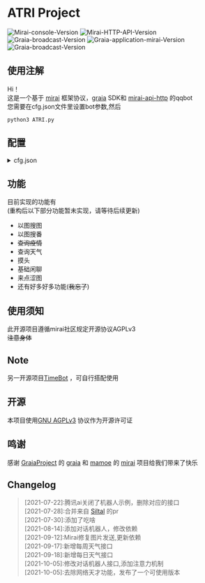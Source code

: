 # ATRI Project
![Mirai-console-Version](https://img.shields.io/badge/mirai--console-2.7.1--dev-brightgreen.svg?style=plastic)
![Mirai-HTTP-API-Version](https://img.shields.io/badge/mirai--http--api-1.12.0-brightgreen.svg?style=plastic)
![Graia-broadcast-Version](https://img.shields.io/badge/Graia--broadcast-0.7.0-brightgreen.svg?style=plastic)
![Graia-application-mirai-Version](https://img.shields.io/badge/Graia--application--mirai-0.18.4-brightgreen.svg?style=plastic)
![Graia-broadcast-Version](https://img.shields.io/badge/Graia--broadcast-0.7.0-brightgreen.svg?style=plastic)
## 使用注解
Hi！  
这是一个基于 [mirai](https://github.com/mamoe/mirai) 框架协议，[graia](https://github.com/GraiaProject/Application) SDK和 [mirai-api-http](https://github.com/project-mirai/mirai-api-http) 的qqbot  
您需要在cfg.json文件里设置bot参数,然后  
```shell script
python3 ATRI.py
```

## 配置
<details>
<summary>cfg.json</summary>

> cfg.json:  
>>  botConfig:  
>>>  botName: 必填,bot的名称  
>>>  qq: 必填,Bot的qq    
>>>  authKey:必填.Bot的authKey    
>>>   host:必填,Bot的地址    
>>>   ws:默认true，以websocket方式监听  
>>>  nameRouse:默认true，设置为true时可以通过设定的botName交互  
>>  
>>  event:  
>>>   groupEvent:默认true，设置为true时监听群组消息  
>>>   friendEvent:默认true，设置为true时监听好友消息  
>>>   tempEvent:默认true，设置为true时监听临时消息  
>>  
>>  master:  
>>>  enable:默认false，设置为true时启用master权限  
>>>  qq:int，指定拥有与群主和管理员相同能操作bot的权限的用户，有且只有一个  
>>
>>  blackList:int列表,bot不想理会的对象  
>>  
>>  sticker:  
>>>    enable:默认true，设置为true时bot可以触发回复指定的sticker  
>>>    path:stickers存放位置  
>>  
>>  storage:文件存放位置，默认为storage  
>>  
>>  setu:  
>>>   enable:默认false，指定为true时触发来点涩图事件  
>>>   flash:默认true，指定为true时发送形式为闪照    
>>>   command:str列表，指定触发命令  
>>>   path:涩图的存放位置  
>>
>>  illustrationSearch:  
>>>   enable:默认true，指定为true时开启以图搜图  
>>>   command:str列表，指定触发命令  
>>
>>  animeSearch:  
>>>   enable:默认true，指定为true时开启以图搜番
>>>   command:str列表,指定触发命令
>>   
>>  Akinator:
>>    enable:默认true,指定为true时开启网络天才
>>    command:str列表,指定触发命令
>>
>>  chatBot:  
>>>   enable: 默认true,指定为true时开启对话机器人  
>>>   at:默认true,指定为true时被at触发对话  
>>>   nameRouse:默认true,指定为true时检测到对话中有bot名字触发对话机器人  
>>>   badRequest:请求异常时触发对话  
>>>   quote:默认false,指定true时回复相关对话  
>>>   shield:int数组,不在指定群组触发对话  
>>
>>  weather:默认true,指定为true时可以使用天气功能  
>>  
>>  shieldGroup:  
>>>   enable:默认false，指定为true时Bot屏蔽指定群聊
>>>   list:int列表，屏蔽指定群聊   
>>  
>>  onlyGroup:  
>>>   enable:默认false，指定为true时Bot只监听指定群聊消息  
>>>   list:int列表，监听指定群聊  
>>  
>>  shieldFriend:
>>>   enable:默认false，指定为true时Bot不会监听指定好友消息  
>>>   list:int列表，屏蔽指定好友
</details>

## 功能
目前实现的功能有  
(重构后以下部分功能暂未实现，请等待后续更新)  
- 以图搜图  
- 以图搜番  
- ~~查询疫情~~  
- 查询天气  
- 摸头
- 基础闲聊 
- 来点涩图
- 还有好多好多功能(~~我忘了~~)
## 使用须知  
此开源项目遵循mirai社区规定开源协议AGPLv3  
~~注意身体~~

## Note
另一开源项目[TimeBot](https://github.com/ShiroDoMain/TimeBot) ，可自行搭配使用 

## 开源  
本项目使用[GNU AGPLv3](https://github.com/ShiroDoMain/ATRI-qqbot/blob/master/LICENSE) 协议作为开源许可证  

## 鸣谢
感谢 [GraiaProject](https://github.com/GraiaProject) 的 [graia](https://github.com/GraiaProject/Application) 和 [mamoe](https://github.com/mamoe) 的 [mirai](https://github.com/mamoe/mirai) 项目给我们带来了快乐

## Changelog  
>  \[2021-07-22]:腾讯ai关闭了机器人示例，删除对应的接口  
>  \[2021-07-28]:合并来自 [Siltal](https://github.com/Siltal) 的pr  
>  \[2021-07-30]:添加了吃啥  
>  \[2021-08-14]:添加对话机器人，修改依赖  
>  \[2021-09-12]:Mirai修复图片发送,更新依赖  
>  \[2021-09-17]:新增每周天气接口  
>  \[2021-09-18]:新增每日天气接口  
>  \[2021-10-05]:修改对话机器人接口,添加注意力机制  
>  \[2021-10-05]:去除网络天才功能，发布了一个可使用版本  
